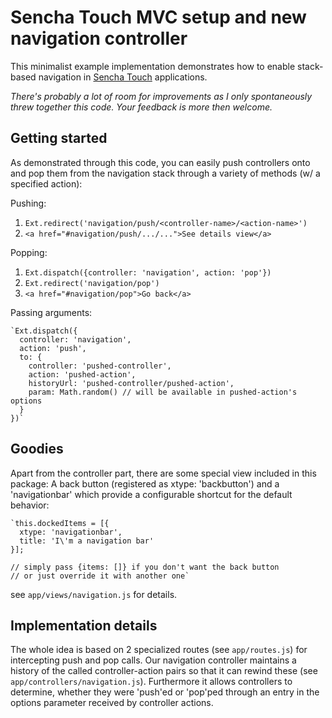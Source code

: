 Sencha Touch MVC setup and new navigation controller
===

This minimalist example implementation demonstrates how to enable stack-based navigation in [Sencha Touch](www.sencha.com/products/touch/) applications.

_There's probably a lot of room for improvements as I only spontaneously threw together this code. Your feedback is more then welcome._


Getting started
---

As demonstrated through this code, you can easily push controllers onto and pop them from the navigation stack through a variety of methods (w/ a specified action):

Pushing:

  1. `Ext.redirect('navigation/push/<controller-name>/<action-name>')`
  2. `<a href="#navigation/push/.../...">See details view</a>`

Popping:

  1. `Ext.dispatch({controller: 'navigation', action: 'pop'})`
  2. `Ext.redirect('navigation/pop')`
  3. `<a href="#navigation/pop">Go back</a>`

Passing arguments:

    `Ext.dispatch({
      controller: 'navigation',
      action: 'push',
      to: {
        controller: 'pushed-controller',
        action: 'pushed-action',
        historyUrl: 'pushed-controller/pushed-action',
        param: Math.random() // will be available in pushed-action's options
      }
    })`


Goodies
---

Apart from the controller part, there are some special view included in this package: A back button (registered as xtype: 'backbutton') and a 'navigationbar' which provide a configurable shortcut for the default behavior:

    `this.dockedItems = [{
      xtype: 'navigationbar',
      title: 'I\'m a navigation bar'
    }];
    
    // simply pass {items: []} if you don't want the back button
    // or just override it with another one`

see `app/views/navigation.js` for details.


Implementation details
---

The whole idea is based on 2 specialized routes (see `app/routes.js`) for intercepting push and pop calls. Our navigation controller maintains a history of the called controller-action pairs so that it can rewind these (see `app/controllers/navigation.js`). Furthermore it allows controllers to determine, whether they were 'push'ed or 'pop'ped through an entry in the options parameter received by controller actions.
